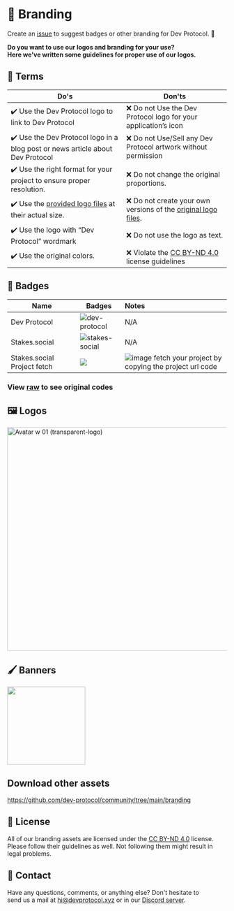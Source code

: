# 🎨 Branding

Create an [issue](https://github.com/dev-protocol/community/issues) to suggest badges or other branding for Dev Protocol. 🚀

**Do you want to use our logos and branding for your use?\
Here we've written some guidelines for proper use of our logos.**

## 📜 Terms

| Do's                                                                                                                                 | Don'ts                                                                                                                          |
| ------------------------------------------------------------------------------------------------------------------------------------ | ------------------------------------------------------------------------------------------------------------------------------- |
| :heavy_check_mark: Use the Dev Protocol logo to link to Dev Protocol                                                                 | :x: Do not Use the Dev Protocol logo for your application’s icon                                                                |
| :heavy_check_mark: Use the Dev Protocol logo in a blog post or news article about Dev Protocol                                       | :x: Do not Use/Sell any Dev Protocol artwork without permission                                                                 |
| :heavy_check_mark: Use the right format for your project to ensure proper resolution.                                                | :x: Do not change the original proportions.                                                                                     |
| :heavy_check_mark: Use the [provided logo files](https://github.com/dev-protocol/community/blob/main/branding) at their actual size. | :x: Do not create your own versions of the [original logo files](https://github.com/dev-protocol/community/blob/main/branding). |
| :heavy_check_mark: Use the logo with “Dev Protocol” wordmark                                                                         | :x: Do not use the logo as text.                                                                                                |
| :heavy_check_mark: Use the original colors.                                                                                          | :x: Violate the [CC BY-ND 4.0](https://creativecommons.org/licenses/by-nd/4.0/) license guidelines                              |

## 🥇 Badges

| Name                        | Badges                                                                                                      | Notes                                                                                                                                                              |
| --------------------------- | ----------------------------------------------------------------------------------------------------------- | :----------------------------------------------------------------------------------------------------------------------------------------------------------------- |
| Dev Protocol                | ![dev-protocol](https://custom-icon-badges.herokuapp.com/badge/Dev_Protocol-black.svg?logo=devprtcl)        | N/A                                                                                                                                                                |
| Stakes.social               | ![stakes-social](https://custom-icon-badges.herokuapp.com/badge/Stakes.Social-black.svg?logo=stakes.social) | N/A                                                                                                                                                                |
| Stakes.social Project fetch | <img src="https://badge.devprotocol.xyz/0x04c8c053921a3c5b97F89b4e745525E6a4412149/descriptive">            | ![image](https://user-images.githubusercontent.com/73097560/130575616-404aea3e-da2d-48a0-a01a-00b07fb84062.png) fetch your project by copying the project url code |

### View [raw](https://raw.githubusercontent.com/dev-protocol/community/main/branding/branding.md) to see original codes

## 🖼 Logos

<img width="512" alt="Avatar w 01 (transparent-logo)" src="https://user-images.githubusercontent.com/73097560/130387550-c1286cae-e37b-41b5-a9f8-8dd4535a7db4.png">

## 🖌 Banners

<img width="179" src="https://user-images.githubusercontent.com/17464685/129601828-fd461e84-bee7-4293-8fd6-f9cd3692f8ad.png">

## Download other assets
https://github.com/dev-protocol/community/tree/main/branding

## 📝 License

All of our branding assets are licensed under the [CC BY-ND 4.0](https://creativecommons.org/licenses/by-nd/4.0/) license.\
Please follow their guidelines as well. Not following them might result in legal problems.

## 📧 Contact

Have any questions, comments, or anything else? Don't hesitate to\
send us a mail at hi@devprotocol.xyz or in our [Discord server](https://discord.gg/VwJp4KM).
